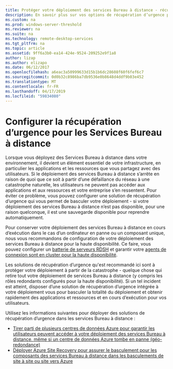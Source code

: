 ```yaml
---
title: Protéger votre déploiement des services Bureau à distance - récupération d’urgence
description: En savoir plus sur vos options de récupération d’urgence pour les Services Bureau à distance
ms.custom: na
ms.prod: windows-server-threshold
ms.reviewer: na
ms.suite: na
ms.technology: remote-desktop-services
ms.tgt_pltfrm: na
ms.topic: article
ms.assetid: 9ff6a3b0-ea14-424e-9524-209252e9f1a8
author: lizap
ms.author: elizapo
ms.date: 06/12/2017
ms.openlocfilehash: a6eac3a50999633d15b1b6dc28608f60f6fef6c7
ms.sourcegitcommit: 0d0b32c8986ba7db9536e0b8648d4ddf9b03e452
ms.translationtype: MT
ms.contentlocale: fr-FR
ms.lasthandoff: 04/17/2019
ms.locfileid: "59834080"
---
```

# <a name="configure-disaster-recovery-for-remote-desktop-services"></a>Configurer la récupération d’urgence pour les Services Bureau à distance

Lorsque vous déployez des Services Bureau à distance dans votre environnement, il devient un élément essentiel de votre infrastructure, en particulier les applications et les ressources que vous partagez avec des utilisateurs. Si le déploiement des services Bureau à distance s’arrête en raison de quoi que ce soit à partir d’une défaillance du réseau à une catastrophe naturelle, les utilisateurs ne peuvent pas accéder aux applications et aux ressources et votre entreprise s’en ressentent. Pour éviter ce problème, vous pouvez configurer une solution de récupération d’urgence qui vous permet de basculer votre déploiement - si votre déploiement des services Bureau à distance n’est pas disponible, pour une raison quelconque, il est une sauvegarde disponible pour reprendre automatiquement.

Pour conserver votre déploiement des services Bureau à distance en cours d’exécution dans le cas d’un ordinateur en panne ou un composant unique, nous vous recommandons de configuration de votre déploiement des services Bureau à distance pour la haute disponibilité. Ce faire, vous pouvez configurer un [batterie de serveurs RDSH](rds-scale-rdsh-farm.md) et garantir votre [agents de connexion sont en cluster pour la haute disponibilité](rds-connection-broker-cluster.md). 

Les solutions de récupération d’urgence qu'est recommandé ici sont à protéger votre déploiement à partir de la catastrophe - quelque chose qui retire tout votre déploiement de services Bureau à distance (y compris les rôles redondants configurés pour la haute disponibilité). Si un tel incident est atteint, disposer d’une solution de récupération d’urgence intégrée à votre déploiement vous pour basculer la totalité du déploiement et obtenir rapidement des applications et ressources et en cours d’exécution pour vos utilisateurs.

Utilisez les informations suivantes pour déployer des solutions de récupération d’urgence dans les services Bureau à distance :

- [Tirer parti de plusieurs centres de données Azure pour garantir les utilisateurs peuvent accéder à votre déploiement des services Bureau à distance, même si un centre de données Azure tombe en panne (géo-redondance)](rds-multi-datacenter-deployment.md)
- [Déployer Azure Site Recovery pour assurer le basculement pour les composants des services Bureau à distance dans les basculements de site à site ou site vers Azure](rds-disaster-recovery-with-azure.md)


